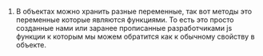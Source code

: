 1. В объектах можно хранить разные переменные, так вот методы это переменные которые являются функциями. То есть это просто созданные нами или заранее прописанные разработчиками js функции к которым мы можем обратится как к обычному свойству в объекте.
